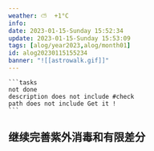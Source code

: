 ```yaml
---
weather: ⛅️  +1°C
info: 
date: 2023-01-15-Sunday 15:52:34
update: 2023-01-15-Sunday 15:53:09
tags: [alog/year2023,alog/month01]
id: alog20230115155234
banner: "![[astrowalk.gif]]"
---
```

````ad-todo
```tasks
not done
description does not include #check
path does not include Get it !
```
````

## 继续完善紫外消毒和有限差分